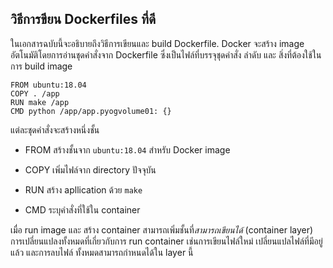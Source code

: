 ## วิธีการขียน Dockerfiles ที่ดี

ในเอกสารฉบับนี้จะอธิบายถึงวิธีการเขียนและ build Dockerfile. Docker จะสร้าง image อัตโนมัติโดยการอ่านชุดคำสั่งจาก Dockerfile ซึ่งเป็นไฟล์ที่บรรจุชุดคำสั่ง ลำดับ และ สิ่งที่ต้องใช้ในการ build image

```
FROM ubuntu:18.04
COPY . /app
RUN make /app
CMD python /app/app.pyogvolume01: {}
```

แต่ละชุดคำสั่งจะสร้างหนึ่งชั้น

- FROM สร้างชั้นจาก `ubuntu:18.04` สำหรับ Docker image

- COPY เพิ่มไฟล์จาก directory ปัจจุบัน

- RUN สร้าง apllication ด้วย `make`

- CMD ระบุคำสั่งที่ใช้ใน container

เมื่อ run image และ สร้าง container สามารถเพิ่มชั้นที่*สามารถเขียนได้* (container layer) การเปลี่ยนแปลงทั้งหมดที่เกี่ยวกับการ run container เช่นการเขียนไฟล์ใหม่ เปลี่ยนแปลไฟล์ที่มีอยู่แล้ว และการลบไฟล์ ทั้งหมดสามารถกำหนดได้ใน layer นี้